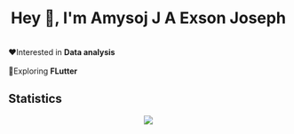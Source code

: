 <h1 align="center">Hey 👋, I'm Amysoj J A Exson Joseph</h1>
<br>
❤️Interested in <b>Data analysis</b><br><br>
🔎Exploring <b>FLutter</b>
<br>
<h2>Statistics</h2>
<p align="center">
  <img src="https://github-readme-stats.vercel.app/api/top-langs/?username=exson6969&layout=compact"/>
</p>
